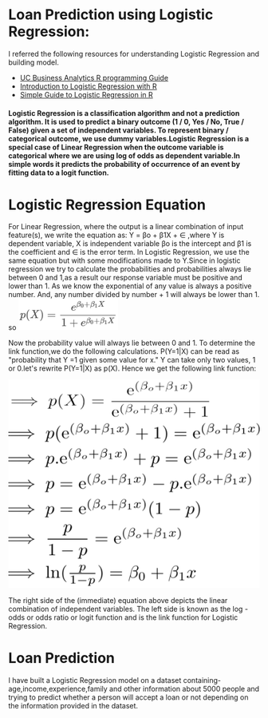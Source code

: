 # Loan Prediction using Logistic Regression:

I referred the following resources for understanding Logistic Regression and building model.
* [UC Business Analytics R programming Guide](http://uc-r.github.io/)
* [Introduction to Logistic Regression with R](http://www.dataperspective.info/2015/10/introduction-to-logistic-regression.html)
* [Simple Guide to Logistic Regression in R](https://www.analyticsvidhya.com/blog/2015/11/beginners-guide-on-logistic-regression-in-r/)

#### Logistic Regression is a classification algorithm and not a prediction algorithm. It is used to predict a binary outcome (1 / 0, Yes / No, True / False) given a set of independent variables. To represent binary / categorical outcome, we use dummy variables.Logistic Regression is a special case of Linear Regression when the outcome variable is categorical where we are using log of odds as dependent variable.In simple words it predicts the probability of occurrence of an event by fitting data to a logit function.

# Logistic Regression Equation
For Linear Regression, where the output is a linear combination of input feature(s), we write the equation as:
            Y = βo + β1X + ∈     ,where Y is dependent variable, X is independent variable βo is the intercept and β1 is the coefficient and ∈ is the error term. 
In Logistic Regression, we use the same equation but with some modifications made to Y.Since  in logistic regression we try to calculate the probabilities and probabilities always lie between 0 and 1,as a result our response variable must be positive and lower than 1.
 As we know the exponential of any value is always a positive number. And, any number divided by number + 1 will always be lower than 1.
 so 
 ![put logit function image here](https://github.com/venusrohilla/Loan-Prediction-using-Logistic-Regression/blob/master/plots/logit%20function.PNG)
 
 Now the probability value will always lie between 0 and 1. To determine the link function,we do the following calculations. P(Y=1|X) can be read as "probability that Y =1 given some value for x." Y can take only two values, 1 or 0.let's rewrite P(Y=1|X) as p(X).
 Hence we get the following link function:

![put link equation image here](https://github.com/venusrohilla/Loan-Prediction-using-Logistic-Regression/blob/master/plots/link%20equation.PNG)
 
 The right side of the (immediate) equation above depicts the linear combination of independent variables. The left side is known as the log - odds or odds ratio or logit function and is the link function for Logistic Regression. 
 
 # Loan Prediction
 I have built a Logistic Regression model on a dataset containing- age,income,experience,family and other information about 5000 people and  trying to predict whether a person will accept a loan or not depending on the information provided in the dataset.
